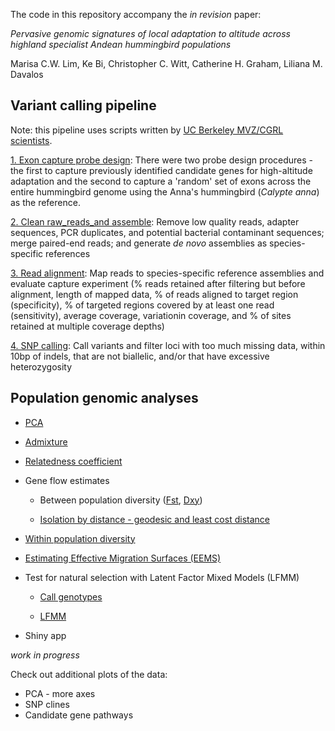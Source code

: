 The code in this repository accompany the *in revision* paper:

*Pervasive genomic signatures of local adaptation to altitude across highland specialist Andean hummingbird populations*

Marisa C.W. Lim, Ke Bi, Christopher C. Witt, Catherine H. Graham, Liliana M. Davalos

## Variant calling pipeline
Note: this pipeline uses scripts written by [UC Berkeley MVZ/CGRL scientists](./CGRLScripts).

[1. Exon capture probe design](./1Probe_design): There were two probe design procedures - the first to capture previously identified candidate genes for high-altitude adaptation and the second to capture a 'random' set of exons across the entire hummingbird genome using the Anna's hummingbird (*Calypte anna*) as the reference. 

[2. Clean raw_reads_and assemble](./2Clean_reads_assemble): Remove low quality reads, adapter sequences, PCR duplicates, and potential bacterial contaminant sequences; merge paired-end reads; and generate *de novo* assemblies as species-specific references

[3. Read alignment](./3Alignment): Map reads to species-specific reference assemblies and evaluate capture experiment (% reads retained after filtering but before alignment, length of mapped data, % of reads aligned to target region (specificity), % of targeted regions covered by at least one read (sensitivity), average coverage, variationin coverage, and % of sites retained at multiple coverage depths)

[4. SNP calling](./4SNPcalling): Call variants and filter loci with too much missing data, within 10bp of indels, that are not biallelic, and/or that have excessive heterozygosity 

## Population genomic analyses

- [PCA](./PCA)

- [Admixture](./ngsAdmix)

- [Relatedness coefficient](./NgsRelate)

- Gene flow estimates

    - Between population diversity ([Fst](./Fstcalc), [Dxy](./Dxycalc))
    
    - [Isolation by distance - geodesic and least cost distance](./IBD)


- [Within population diversity](./WattersonsTheta)


- [Estimating Effective Migration Surfaces (EEMS)](./EEMS)


- Test for natural selection with Latent Factor Mixed Models (LFMM)

    - [Call genotypes](./ANGSD_genotypecalls)

    - [LFMM](./SelectionTests)


- Shiny app

*work in progress*

Check out additional plots of the data: 
- PCA - more axes
- SNP clines
- Candidate gene pathways






